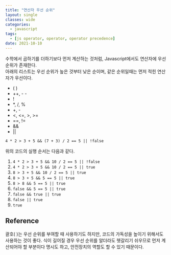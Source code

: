 ```yaml
---
title: "연산자 우선 순위"
layout: single
classes: wide
categories:
  - javascript
tags:
  - [js operator, operator, operator precedence]
date: 2021-10-10
---
```


수학에서 곱하기를 더하기보다 먼저 계산하는 것처럼, Javascript에서도 연산자에 우선순위가 존재한다.  
아래의 리스트는 우선 순위가 높은 것부터 낮은 순이며, 같은 순위일때는 먼저 적힌 연산자가 우선이다.
* ( )
* ++, - -
* !
* *, /, %
* +, -
* <, <=, >, >=
* ==, !=
* &&
* ||

```
4 * 2 > 3 + 5 && (7 + 3) / 2 == 5 || !false
```
위의 코드의 실행 순서는 다음과 같다.  
1. `4 * 2 > 3 + 5 && 10 / 2 == 5 || !false`
2. `4 * 2 > 3 + 5 && 10 / 2 == 5 || true`
3. `8 > 3 + 5 && 10 / 2 == 5 || true`
4. `8 > 3 + 5 && 5 == 5 || true`
5. `8 > 8 && 5 == 5 || true`
6. `false && 5 == 5 || true`
7. `false && true || true`
8. `false || true`
9. `true`

## Reference
괄호( )는 우선 순위를 부여할 때 사용하기도 하지만, 코드의 가독성을 높이기 위해서도 사용하는 것이 좋다. 식이 길어질 경우 우선 순위를 알더라도 헷갈리기 쉬우므로 먼저 계산되어야 할 부분이다 명시도 하고, 안전장치의 역할도 할 수 있기 때문이다.